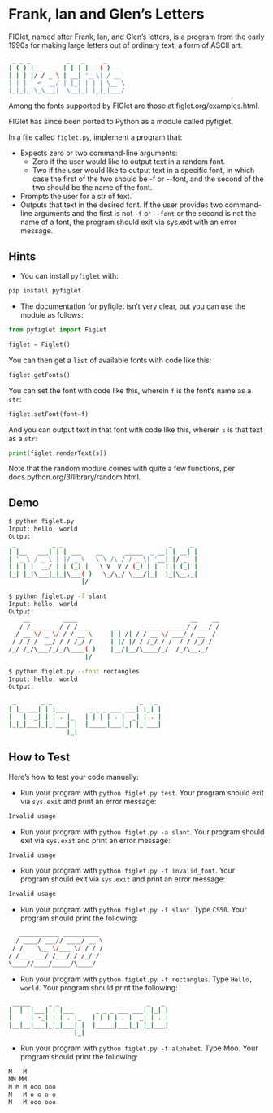 # Frank, Ian and Glen’s Letters

FIGlet, named after Frank, Ian, and Glen’s letters, is a program from the early 1990s for making large letters out of ordinary text, a form of ASCII art:

```bash
 _ _ _          _   _     _
| (_) | _____  | |_| |__ (_)___
| | | |/ / _ \ | __| '_ \| / __|
| | |   <  __/ | |_| | | | \__ \
|_|_|_|\_\___|  \__|_| |_|_|___/
```

Among the fonts supported by FIGlet are those at figlet.org/examples.html.

FIGlet has since been ported to Python as a module called pyfiglet.

In a file called `figlet.py`, implement a program that:

- Expects zero or two command-line arguments:
  - Zero if the user would like to output text in a random font.
  - Two if the user would like to output text in a specific font, in which case the first of the two should be -f or --font, and the second of the two should be the name of the font.
- Prompts the user for a str of text.
- Outputs that text in the desired font.
If the user provides two command-line arguments and the first is not `-f` or `--font` or the second is not the name of a font, the program should exit via sys.exit with an error message.

## Hints

- You can install `pyfiglet` with:

```bash
pip install pyfiglet
```

- The documentation for pyfiglet isn’t very clear, but you can use the module as follows:

```python
from pyfiglet import Figlet

figlet = Figlet()
```

You can then get a `list` of available fonts with code like this:

```python
figlet.getFonts()
```

You can set the font with code like this, wherein `f` is the font’s name as a `str`:

```python
figlet.setFont(font=f)
```

And you can output text in that font with code like this, wherein `s` is that text as a `str`:

```python
print(figlet.renderText(s))
```

Note that the random module comes with quite a few functions, per docs.python.org/3/library/random.html. 

## Demo

```bash
$ python figlet.py                                                  
Input: hello, world                                                        
Output:                                                                         
 _          _ _                             _     _                             
| |__   ___| | | ___    __      _____  _ __| | __| |                            
| '_ \ / _ \ | |/ _ \   \ \ /\ / / _ \| '__| |/ _` |                            
| | | |  __/ | | (_) |   \ V  V / (_) | |  | | (_| |                            
|_| |_|\___|_|_|\___( )   \_/\_/ \___/|_|  |_|\__,_|                            
                    |/                                                        

$ python figlet.py -f slant                                                     
Input: hello, world                                                             
Output:                                                                         
    __         ____                               __    __                      
   / /_  ___  / / /___       _      ______  _____/ /___/ /                      
  / __ \/ _ \/ / / __ \     | | /| / / __ \/ ___/ / __  /                       
 / / / /  __/ / / /_/ /     | |/ |/ / /_/ / /  / / /_/ /                        
/_/ /_/\___/_/_/\____( )    |__/|__/\____/_/  /_/\__,_/                         
                     |/

$ python figlet.py --font rectangles                                            
Input: hello, world                                                             
Output:                                                                         
                                                                                
 _       _ _                        _   _                                       
| |_ ___| | |___      _ _ _ ___ ___| |_| |                                      
|   | -_| | | . |_   | | | | . |  _| | . |                                      
|_|_|___|_|_|___| |  |_____|___|_| |_|___|                                      
                |_| 

```

## How to Test

Here’s how to test your code manually:

- Run your program with `python figlet.py test`. Your program should exit via `sys.exit` and print an error message:

```bash
Invalid usage
```

- Run your program with `python figlet.py -a slant`. Your program should exit via `sys.exit` and print an error message:

```bash
Invalid usage
```

- Run your program with `python figlet.py -f invalid_font`. Your program should exit via `sys.exit` and print an error message:

```bash
Invalid usage
```

- Run your program with `python figlet.py -f slant`. Type `CS50`. Your program should print the following:

```bash
   ___________ __________ 
  / ____/ ___// ____/ __ \
 / /    \__ \/___ \/ / / /
/ /___ ___/ /___/ / /_/ / 
\____//____/_____/\____/  
```

- Run your program with `python figlet.py -f rectangles`. Type `Hello, world`. Your program should print the following:

```bash
 _____     _ _                        _   _ 
|  |  |___| | |___      _ _ _ ___ ___| |_| |
|     | -_| | | . |_   | | | | . |  _| | . |
|__|__|___|_|_|___| |  |_____|___|_| |_|___|
                  |_|                       
```

- Run your program with `python figlet.py -f alphabet`. Type Moo. Your program should print the following:

```bash
M   M         
MM MM         
M M M ooo ooo 
M   M o o o o 
M   M ooo ooo         
```